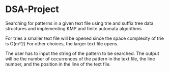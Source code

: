 # DSA-Project
Searching for patterns in a given text file using trie and suffix tree data structures and implementing KMP and finite automata algorithms

For tries a smaller text file will be opened since the space complexity of trie is O(m^2) For other choices, the larger text file opens.

The user has to input the string of the pattern to be searched. The output will be the number of occurrences of the pattern in the text file, the line number, and the position in the line of the text file.
